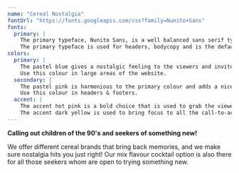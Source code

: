 ```yaml
---
name: "Cereal Nostalgia"
fontUrl: "https://fonts.googleapis.com/css?family=Nunito+Sans"
fonts:
  primary: |
    The primary typeface, Nunito Sans, is a well balanced sans serif typeface that is easy and readable on all screen sizes.
    The primary typeface is used for headers, bodycopy and is the default typeface.
colors:
  primary: |
    The pastel blue gives a nostalgic feeling to the viewers and invites them to continue browsing the website.
    Use this colour in large areas of the website.
  secondary: |
    The pastel pink is harmonious to the primary colour and adds a nice division to the website.
    Use this colour in headers & footers.
  accent: |
    The accent hot pink is a bold choice that is used to grab the viewers attention. This colour is used in the logo and for headers.
    The accent dark yellow is used to bring focus to all the call-to-action buttons in the website.
---
```

**Calling out children of the 90's and seekers of something new!**

We offer different cereal brands that bring back memories, and we make sure nostalgia hits you just right! Our mix flavour cocktail option is also there for all those seekers whom are open to trying something new.
